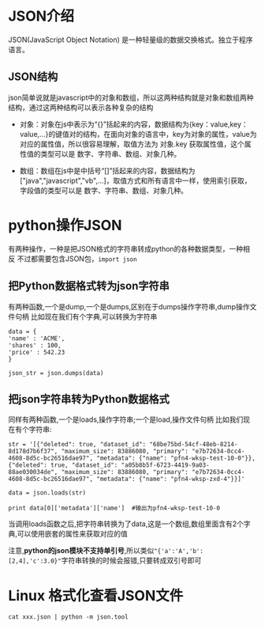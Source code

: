 
# JSON介绍

JSON(JavaScript Object Notation) 是一种轻量级的数据交换格式。独立于程序语言。

## JSON结构

json简单说就是javascript中的对象和数组，所以这两种结构就是对象和数组两种结构，通过这两种结构可以表示各种复杂的结构

- 对象：对象在js中表示为“{}”括起来的内容，数据结构为{key：value,key：value,...}的键值对的结构，在面向对象的语言中，key为对象的属性，value为对应的属性值，所以很容易理解，取值方法为 对象.key 获取属性值，这个属性值的类型可以是 数字、字符串、数组、对象几种。

- 数组：数组在js中是中括号“[]”括起来的内容，数据结构为["java","javascript","vb",...]，取值方式和所有语言中一样，使用索引获取，字段值的类型可以是 数字、字符串、数组、对象几种。


# python操作JSON

有两种操作，一种是把JSON格式的字符串转成python的各种数据类型，一种相反
不过都需要包含JSON包，`import json`

## 把Python数据格式转为json字符串
有两种函数,一个是dump,一个是dumps,区别在于dumps操作字符串,dump操作文件句柄
比如现在我们有个字典,可以转换为字符串

```
data = {
'name' : 'ACME',
'shares' : 100,
'price' : 542.23
}

json_str = json.dumps(data)
```

## 把json字符串转为Python数据格式
同样有两种函数,一个是loads,操作字符串;一个是load,操作文件句柄
比如我们现在有个字符串:

```
str = '[{"deleted": true, "dataset_id": "68be75bd-54cf-48eb-8214-8d178d7b6f37", "maximum_size": 83886080, "primary": "e7b72634-0cc4-4608-8d5c-bc26516dae97", "metadata": {"name": "pfn4-wksp-test-10-0"}},{"deleted": true, "dataset_id": "a05b8b5f-6723-4419-9a03-88ae030034de", "maximum_size": 83886080, "primary": "e7b72634-0cc4-4608-8d5c-bc26516dae97", "metadata": {"name": "pfn4-wksp-zxd-4"}}]'

data = json.loads(str)

print data[0]['metadata']['name']  #输出为pfn4-wksp-test-10-0

```
当调用loads函数之后,把字符串转换为了data,这是一个数组,数组里面含有2个字典,可以使用嵌套的属性来获取对应的值

注意,**python的json模块不支持单引号**,所以类似`"{'a':'A','b':[2,4],'c':3.0}"`字符串转换的时候会报错,只要转成双引号即可

# Linux 格式化查看JSON文件

```
cat xxx.json | python -m json.tool
```
